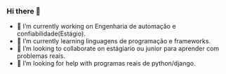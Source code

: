 ### Hi there 👋

- 🔭 I’m currently working on Engenharia de automação e confiabilidade(Estágio).
- 🌱 I’m currently learning linguagens de programação e frameworks.
- 👯 I’m looking to collaborate on estágiario ou junior para aprender com problemas reais.
- 🤔 I’m looking for help with programas reais de python/django.
